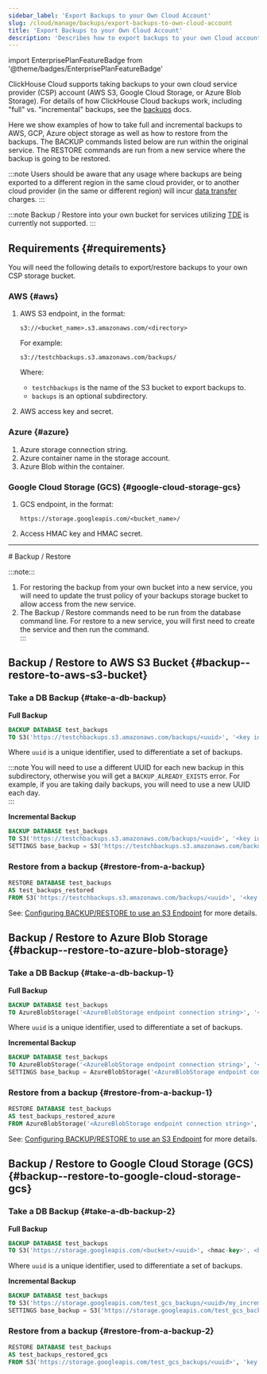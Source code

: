```yaml
---
sidebar_label: 'Export Backups to your Own Cloud Account'
slug: /cloud/manage/backups/export-backups-to-own-cloud-account
title: 'Export Backups to your Own Cloud Account'
description: 'Describes how to export backups to your own Cloud account'
---
```


import EnterprisePlanFeatureBadge from '@theme/badges/EnterprisePlanFeatureBadge'

<EnterprisePlanFeatureBadge/>

ClickHouse Cloud supports taking backups to your own cloud service provider (CSP) account (AWS S3, Google Cloud Storage, or Azure Blob Storage).
For details of how ClickHouse Cloud backups work, including "full" vs. "incremental" backups, see the [backups](overview.md) docs.

Here we show examples of how to take full and incremental backups to AWS, GCP, Azure object storage as well as how to restore from the backups. The BACKUP commands listed below are run within the original service. The RESTORE commands are run from a new service where the backup is going to be restored. 

:::note
Users should be aware that any usage where backups are being exported to a different region in the same cloud provider, or to another cloud provider (in the same or different region) will incur [data transfer](../network-data-transfer.mdx) charges.
:::

:::note
Backup / Restore into your own bucket for services utilizing [TDE](https://clickhouse.com/docs/cloud/security/cmek#transparent-data-encryption-tde) is currently not supported. 
:::

## Requirements {#requirements}

You will need the following details to export/restore backups to your own CSP storage bucket.

### AWS {#aws}

1. AWS S3 endpoint, in the format:

    ```text
    s3://<bucket_name>.s3.amazonaws.com/<directory>
    ```

    For example: 
    ```text
    s3://testchbackups.s3.amazonaws.com/backups/
   ```
    Where:
   - `testchbackups` is the name of the S3 bucket to export backups to.
   - `backups` is an optional subdirectory.


2. AWS access key and secret.

### Azure {#azure}

1. Azure storage connection string.
2. Azure container name in the storage account.
3. Azure Blob within the container.

### Google Cloud Storage (GCS) {#google-cloud-storage-gcs}

1. GCS endpoint, in the format:

    ```text
    https://storage.googleapis.com/<bucket_name>/
    ```
2. Access HMAC key and HMAC secret.

<hr/>
# Backup / Restore

:::note:::
1. For restoring the backup from your own bucket into a new service, you will need to update the trust policy of your backups storage bucket to allow access from the new service.
2. The Backup / Restore commands need to be run from the database command line. For restore to a new service, you will first need to create the service and then run the command.   
:::

## Backup / Restore to AWS S3 Bucket {#backup--restore-to-aws-s3-bucket}

### Take a DB Backup {#take-a-db-backup}

**Full Backup**

```sql
BACKUP DATABASE test_backups 
TO S3('https://testchbackups.s3.amazonaws.com/backups/<uuid>', '<key id>', '<key secret>')
```

Where `uuid` is a unique identifier, used to differentiate a set of backups.

:::note
You will need to use a different UUID for each new backup in this subdirectory, otherwise you will get a `BACKUP_ALREADY_EXISTS` error.
For example, if you are taking daily backups, you will need to use a new UUID each day.  
:::

**Incremental Backup**

```sql
BACKUP DATABASE test_backups 
TO S3('https://testchbackups.s3.amazonaws.com/backups/<uuid>', '<key id>', '<key secret>') 
SETTINGS base_backup = S3('https://testchbackups.s3.amazonaws.com/backups/<base-backup-uuid>', '<key id>', '<key secret>')
```

### Restore from a backup {#restore-from-a-backup}

```sql
RESTORE DATABASE test_backups 
AS test_backups_restored 
FROM S3('https://testchbackups.s3.amazonaws.com/backups/<uuid>', '<key id>', '<key secret>')
```

See: [Configuring BACKUP/RESTORE to use an S3 Endpoint](/operations/backup#configuring-backuprestore-to-use-an-s3-endpoint) for more details.

## Backup / Restore to Azure Blob Storage {#backup--restore-to-azure-blob-storage}

### Take a DB Backup {#take-a-db-backup-1}

**Full Backup**

```sql
BACKUP DATABASE test_backups 
TO AzureBlobStorage('<AzureBlobStorage endpoint connection string>', '<container>', '<blob>/<uuid>');
```

Where `uuid` is a unique identifier, used to differentiate a set of backups.

**Incremental Backup**

```sql
BACKUP DATABASE test_backups 
TO AzureBlobStorage('<AzureBlobStorage endpoint connection string>', '<container>', '<blob>/<uuid>/my_incremental') 
SETTINGS base_backup = AzureBlobStorage('<AzureBlobStorage endpoint connection string>', '<container>', '<blob>/<uuid>')
```

### Restore from a backup {#restore-from-a-backup-1}

```sql
RESTORE DATABASE test_backups 
AS test_backups_restored_azure 
FROM AzureBlobStorage('<AzureBlobStorage endpoint connection string>', '<container>', '<blob>/<uuid>')
```

See: [Configuring BACKUP/RESTORE to use an S3 Endpoint](/operations/backup#configuring-backuprestore-to-use-an-azureblobstorage-endpoint) for more details.

## Backup / Restore to Google Cloud Storage (GCS) {#backup--restore-to-google-cloud-storage-gcs}

### Take a DB Backup {#take-a-db-backup-2}

**Full Backup**

```sql
BACKUP DATABASE test_backups 
TO S3('https://storage.googleapis.com/<bucket>/<uuid>', <hmac-key>', <hmac-secret>)
```
Where `uuid` is a unique identifier, used to differentiate a set of backups.

**Incremental Backup**

```sql
BACKUP DATABASE test_backups 
TO S3('https://storage.googleapis.com/test_gcs_backups/<uuid>/my_incremental', 'key', 'secret')
SETTINGS base_backup = S3('https://storage.googleapis.com/test_gcs_backups/<uuid>', 'key', 'secret')
```

### Restore from a backup {#restore-from-a-backup-2}

```sql
RESTORE DATABASE test_backups 
AS test_backups_restored_gcs 
FROM S3('https://storage.googleapis.com/test_gcs_backups/<uuid>', 'key', 'secret')
```
